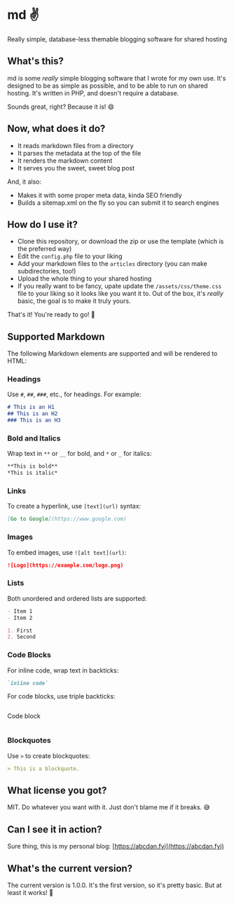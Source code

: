 # md ✌️
Really simple, database-less themable blogging software for shared hosting

## What's this?
md is some _really_ simple blogging software that I wrote for my own use. It's designed to be as simple as possible, and to be able to run on shared hosting. It's written in PHP, and doesn't require a database.

Sounds great, right? Because it is! 😄

## Now, what does it do?
- It reads markdown files from a directory
- It parses the metadata at the top of the file
- It renders the markdown content
- It serves you the sweet, sweet blog post

And, it also:
- Makes it with some proper meta data, kinda SEO friendly
- Builds a sitemap.xml on the fly so you can submit it to search engines

## How do I use it?
- Clone this repository, or download the zip or use the template (which is the preferred way)
- Edit the `config.php` file to your liking
- Add your markdown files to the `articles` directory (you can make subdirectories, too!)
- Upload the whole thing to your shared hosting
- If you really want to be fancy, upate update the `/assets/css/theme.css` file to your liking so it looks like you want it to. Out of the box, it's _really_ basic, the goal is to make it truly yours.

That's it! You're ready to go! 🚀

## Supported Markdown
The following Markdown elements are supported and will be rendered to HTML:

### Headings
Use `#`, `##`, `###`, etc., for headings. For example:
```markdown
# This is an H1
## This is an H2
### This is an H3
```

### Bold and Italics
Wrap text in `**` or `__` for bold, and `*` or `_` for italics:
```markdown
**This is bold**
*This is italic*
```

### Links
To create a hyperlink, use `[text](url)` syntax:
```markdown
[Go to Google](https://www.google.com)
```

### Images
To embed images, use `![alt text](url)`:
```markdown
![Logo](https://example.com/logo.png)
```

### Lists
Both unordered and ordered lists are supported:
```markdown
- Item 1
- Item 2

1. First
2. Second
```

### Code Blocks
For inline code, wrap text in backticks:
```markdown
`inline code`
```
For code blocks, use triple backticks:
```markdown
```
Code block
```
```

### Blockquotes
Use `>` to create blockquotes:
```markdown
> This is a blockquote.
```

## What license you got?
MIT. Do whatever you want with it. Just don't blame me if it breaks. 😅

## Can I see it in action?
Sure thing, this is my personal blog: [https://abcdan.fyi](https://abcdan.fyi)

## What's the current version?
The current version is 1.0.0. It's the first version, so it's pretty basic. But at least it works! 🎉
